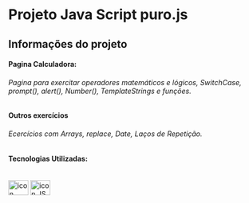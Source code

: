 # Projeto Java Script puro.js

## Informações do projeto  


#### Pagina Calculadora:

###### Pagina para exercitar operadores matemáticos e lógicos, SwitchCase, prompt(), alert(), Number(), TemplateStrings e funções.


#### Outros exercícios

###### Ecercícios com Arrays, replace, Date, Laços de Repetição.



#### Tecnologias Utilizadas:  

  
 
<div style="display: inline_block"><br>  
<img align="center" alt="icon HTMl" height="30" width="40" src="https://cdn.jsdelivr.net/gh/devicons/devicon/icons/html5/html5-original.svg" />
<img align="center" alt="icon JS" height="30" width="40" src="https://cdn.jsdelivr.net/gh/devicons/devicon/icons/javascript/javascript-original.svg" />  

</div>